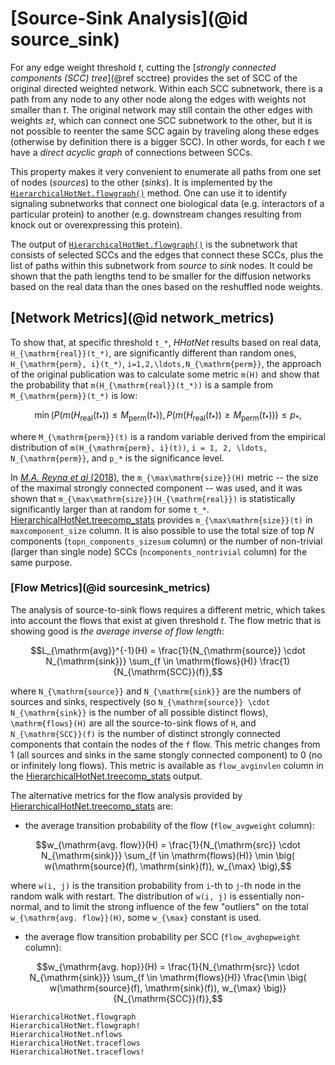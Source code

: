 # [Source-Sink Analysis](@id source_sink)

For any edge weight threshold *t*, cutting the [*strongly connected components (SCC) tree*](@ref scctree)
provides the set of SCC of the original directed weighted network.
Within each SCC subnetwork, there is a path from any node to any other node along
the edges with weights not smaller than *t*. The original network may still contain
the other edges with weights *≥t*, which can connect one SCC subnetwork to the
other, but it is not possible to reenter the same SCC again by traveling along
these edges (otherwise by definition there is a bigger SCC). In other words,
for each *t* we have a *direct acyclic graph* of connections between SCCs.

This property makes it very convenient to enumerate all paths from one set of nodes
(*sources*) to the other (*sinks*). It is implemented by the [`HierarchicalHotNet.flowgraph()`](@ref) method.
One can use it to identify signaling subnetworks that connect one biological
data (e.g. interactors of a particular protein) to another (e.g. downstream
changes resulting from knock out or overexpressing this protein).

The output of [`HierarchicalHotNet.flowgraph()`](@ref) is the subnetwork that consists of selected SCCs
and the edges that connect these SCCs, plus the list of paths within this subnetwork
from *source* to *sink* nodes. It could be shown that the path lengths tend
to be smaller for the diffusion networks based on the real data than the ones
based on the reshuffled node weights.

## [Network Metrics](@id network_metrics)

To show that, at specific threshold ``t_*``, *HHotNet* results based
on real data, ``H_{\mathrm{real}}(t_*)``, are significantly
different than random ones, ``H_{\mathrm{perm}, i}(t_*)``, ``i=1,2,\ldots,N_{\mathrm{perm}}``,
the approach of the original publication was to calculate some metric ``m(H)`` and show that
the probability that ``m(H_{\mathrm{real}}(t_*))`` is a sample from ``M_{\mathrm{perm}}(t_*)`` is low:
```math
\min \Big(P\big(m(H_{\mathrm{real}}(t_*)) \leq M_{\mathrm{perm}}(t_*) \big), P\big(m(H_{\mathrm{real}}(t_*)) \geq M_{\mathrm{perm}}(t_*) \big) \Big) \leq p_*,
```
where ``M_{\mathrm{perm}}(t)`` is a random variable derived from the empirical distribution
of ``m(H_{\mathrm{perm}, i}(t))``, ``i = 1, 2, \ldots, N_{\mathrm{perm}}``, and ``p_*`` is the significance level.

In [_M.A. Reyna et al_ (2018)](https://academic.oup.com/bioinformatics/article/34/17/i972/5093236),
the ``m_{\max\mathrm{size}}(H)`` metric -- the size of the maximal strongly connected component -- was used,
and it was shown that ``m_{\max\mathrm{size}}(H_{\mathrm{real}})`` is statistically significantly larger
than at random for some ``t_*``. [HierarchicalHotNet.treecomp_stats](@ref) provides ``m_{\max\mathrm{size}}(t)``
in `maxcomponent_size` column.
It is also possible to use the total size of top *N* components (`topn_components_sizesum` column) or the number of
non-trivial (larger than single node) SCCs (`ncomponents_nontrivial` column) for the same purpose.

### [Flow Metrics](@id sourcesink_metrics)

The analysis of source-to-sink flows requires a different metric, which takes into account the flows that exist
at given threshold *t*. The flow metric that is showing good is *the average inverse of flow length*:
```math
L_{\mathrm{avg}}^{-1}(H) = \frac{1}{N_{\mathrm{source}} \cdot N_{\mathrm{sink}}} \sum_{f \in \mathrm{flows}(H)} \frac{1}{N_{\mathrm{SCC}}(f)},
```
where ``N_{\mathrm{source}}`` and ``N_{\mathrm{sink}}`` are the numbers of sources and sinks, respectively
(so ``N_{\mathrm{source}} \cdot N_{\mathrm{sink}}`` is the number of all possible distinct flows),
``\mathrm{flows}(H)`` are all the source-to-sink flows of ``H``, and ``N_{\mathrm{SCC}}(f)`` is the
number of distinct strongly connected components that contain the nodes of the ``f`` flow.
This metric changes from 1 (all sources and sinks in the same stongly connected component) to 0
(no or infinitely long flows).
This metric is available as `flow_avginvlen` column in the [HierarchicalHotNet.treecomp_stats](@ref) output.

The alternative metrics for the flow analysis provided by [HierarchicalHotNet.treecomp_stats](@ref) are:
 * the average transition probability of the flow (`flow_avgweight` column):
```math
w_{\mathrm{avg. flow}}(H) = \frac{1}{N_{\mathrm{src}} \cdot N_{\mathrm{sink}}} \sum_{f \in \mathrm{flows}(H)} \min \big( w(\mathrm{source}(f), \mathrm{sink}(f)), w_{\max} \big),
```
where ``w(i, j)`` is the transition probability from ``i``-th to ``j``-th node in the random walk with restart.
The distribution of ``w(i, j)`` is essentially non-normal, and to limit the strong influence of the few "outliers" on the
total ``w_{\mathrm{avg. flow}}(H)``, some ``w_{\max}`` constant is used.
* the average flow transition probability per SCC (`flow_avghopweight` column):
```math
w_{\mathrm{avg. hop}}(H) = \frac{1}{N_{\mathrm{src}} \cdot N_{\mathrm{sink}}} \sum_{f \in \mathrm{flows}(H)} \frac{\min \big( w(\mathrm{source}(f), \mathrm{sink}(f)), w_{\max} \big)}{N_{\mathrm{SCC}}(f)},
```

```@docs
HierarchicalHotNet.flowgraph
HierarchicalHotNet.flowgraph!
HierarchicalHotNet.nflows
HierarchicalHotNet.traceflows
HierarchicalHotNet.traceflows!
```
